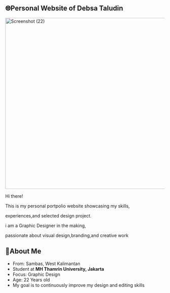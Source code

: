 ## 🌐Personal Website of Debsa Taludin

<img width="794" height="540" alt="Screenshot (22)" src="https://github.com/user-attachments/assets/81317541-8326-4a56-b61f-99bad63d4afb" />

Hi there!

This is my personal portpolio website showcasing my skills,

experiences,and selected design project.

i am a Graphic Designer in the making,

passionate about visual design,branding,and creative work


## 👤About Me
- From: Sambas, West Kalimantan
- Student at **MH Thamrin University, Jakarta**
- Focus: Graphic Design
- Age: 22 Years old
- My goal is to continuously improve my design and editing skills
